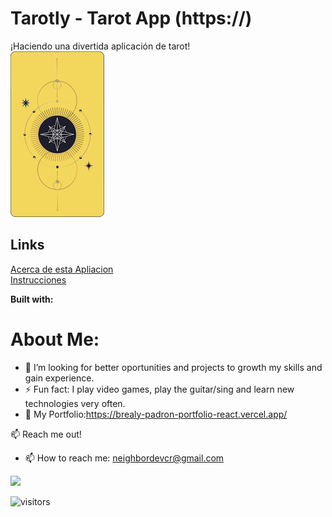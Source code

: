 # Tarotly - Tarot App (https://)
¡Haciendo una divertida aplicación de tarot!  
![Tarot Cards](./src/Components/assets/tarot-card-back.png)

## Links
[Acerca de esta Apliacion](./docs/about.md)  
[Instrucciones](./docs/ReadingTheCards.md)

**Built with:**


# About Me:

- 🤔 I’m looking for better oportunities and projects to growth my skills and gain experience.
- ⚡ Fun fact: I play video games, play the guitar/sing and learn new technologies very often.
- 🔭 My Portfolio:https://brealy-padron-portfolio-react.vercel.app/


:mailbox: Reach me out!
- 📫 How to reach me: neighbordevcr@gmail.com

<p align = "center">

[<img src="https://img.shields.io/badge/LinkedIn-0077B5?style=for-the-badge&logo=linkedin&logoColor=white" />](https://www.linkedin.com/in/bfpr131095/)

</p>

</hr>

![visitors](https://visitor-badge.glitch.me/badge?page_id=nigarumovum.nigarumovum)


